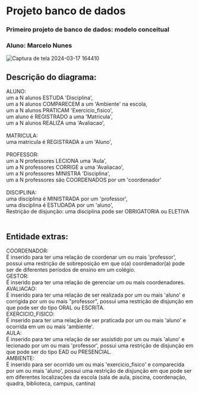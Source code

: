 # Projeto banco de dados
### Primeiro projeto de banco de dados: modelo conceitual
### Aluno: Marcelo Nunes
![Captura de tela 2024-03-17 164410](https://github.com/marcelopetroni/ProjetoBancoDeDados/assets/105806830/b218bf22-5f6c-4c5c-b7c5-d0911ac81628)


## Descrição do diagrama:

ALUNO:<br/>
um a N alunos ESTUDA 'Disciplina',<br/>
um a N alunos COMPARECEM a um 'Ambiente' na escola,<br/>
um a N alunos PRATICAM 'Exercicio_fisico',<br/>
um aluno é REGISTRADO a uma 'Matricula',<br/>
um a N alunos REALIZA uma 'Avaliacao',<br/>
<br/>
MATRICULA:<br/>
uma matricula é REGISTRADA a um 'Aluno',<br/>
<br/>
PROFESSOR:<br/>
um a N professores LECIONA uma 'Aula',<br/>
um a N professores CORRIGE a uma 'Avaliacao',<br/>
um a N professores MINISTRA 'Disciplina',<br/>
um a N professores são COORDENADOS por um 'coordenador'<br/>
<br/>
DISCIPLINA:<br/>
uma disciplina é MINISTRADA por um 'professor',<br/>
uma disciplina é ESTUDADA por um 'aluno',<br/>
Restrição de disjunção: uma disciplina pode ser OBRIGATORIA ou ELETIVA<br/>
<br/>
## Entidade extras:
COORDENADOR:<br/>
É inserido para ter uma relação de coordenar um ou mais 'professor', possui uma restrição de sobreposição em que o(a) coordenador(a) pode ser de diferentes períodos de ensino em um colégio.<br/>
GESTOR:<br/>
É inserido para ter uma relação de gerenciar um ou mais coordenadores.<br/>
AVALIACAO:<br/>
É inserido para ter uma relação de ser realizada por um ou mais 'aluno' e corrigida por um ou mais "professor", possui uma restrição de disjunção em que pode ser do tipo ORAL ou ESCRITA.<br/>
EXERCICIO_FISICO:<br/>
É inserido para ter uma relação de ser praticada por um ou mais 'aluno' e ocorrida em um ou mais 'ambiente'.<br/>
AULA:<br/>
É inserido para ter uma relação de ser assistido por um ou mais 'aluno' e lecionado por um ou mais 'professor', possui uma restrição de disjunção em que pode ser do tipo EAD ou PRESENCIAL.<br/>
AMBIENTE:<br/>
É inserido para ser ocorrido um ou mais 'exercicio_fisico' e comparecida por um ou mais 'aluno', possui uma restrição de disjunção em que pode ser em diferentes localizações da escola (sala de aula, piscina, coordenação, quadra, biblioteca, campus, cantina)<br/>

